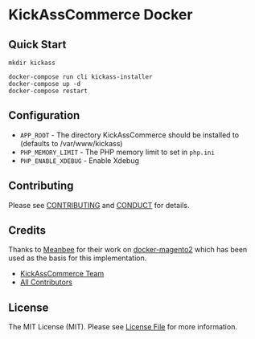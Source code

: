 # KickAssCommerce Docker

## Quick Start

    mkdir kickass
    
    docker-compose run cli kickass-installer
    docker-compose up -d
    docker-compose restart
    
## Configuration

* `APP_ROOT` - The directory KickAssCommerce should be installed to (defaults to /var/www/kickass)
* `PHP_MEMORY_LIMIT` - The PHP memory limit to set in `php.ini`
* `PHP_ENABLE_XDEBUG` - Enable Xdebug

## Contributing

Please see [CONTRIBUTING](CONTRIBUTING.md) and [CONDUCT](CONDUCT.md) for details.

## Credits

Thanks to [Meanbee](https://github.com/meanbee) for their work on [docker-magento2](https://github.com/meanbee/docker-magento2) which has been used as the basis for this implementation.

- [KickAssCommerce Team][link-author]
- [All Contributors][link-contributors]

## License

The MIT License (MIT). Please see [License File](LICENSE.md) for more information.

[link-author]: https://github.com/kickasscommerce
[link-contributors]: ../../contributors